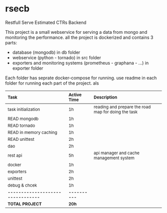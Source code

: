 # rsecb
Restfull Serve Estimated CTRs Backend

This project is a small webservice for serving a data from mongo and monitoring the performance.
all the project is dockerized and contains 3 parts:

- database (mongodb) in db folder
- webservice (python - tornado) in src folder
- exporters and monitoring systems (prometheus - graphana - ...) in exporter folder

Each folder has seprate docker-compose for running. use readme in each folder for running each part of the project.
als

| <sub>**Task**</sub> | <sub>**Active Time**</sub> | <sub>**Description**</sub> | 
| :--- | :--- | :--- |
| <sub>task initialization</sub>                    | <sub>1h</sub>      | <sub>reading and prepare the road map for doing the task </sub>
| <sub>READ mongodb</sub>                           | <sub>1h</sub>      | <sub></sub>
| <sub>READ tornado</sub>                           | <sub>1h</sub>      | <sub></sub>
| <sub>READ in memory caching</sub>                 | <sub>1h</sub>      | <sub></sub>
| <sub>READ unittest</sub>                          | <sub>2h</sub>      | <sub></sub>
| <sub>dao</sub>                                    | <sub>2h</sub>      | <sub></sub>
| <sub>rest api</sub>                               | <sub>5h</sub>      | <sub>api manager and cache management system</sub>
| <sub>docker</sub>                                 | <sub>1h</sub>      | <sub></sub>
| <sub>exporters</sub>                              | <sub>2h</sub>      | <sub></sub>
| <sub>unittest</sub>                               | <sub>2h</sub>      | <sub></sub>
| <sub>debug & chcek</sub>                          | <sub>1h</sub>      | <sub></sub>
|<sub>**--------------------------------**</sub>    | <sub>**----------**</sub> | <sub></sub>
| <sub>**TOTAL PROJECT**</sub>                      | <sub>**20h**</sub> | <sub></sub>
